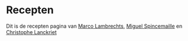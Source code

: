 # Recepten

Dit is de recepten pagina van [Marco Lambrechts](https://github.com/McPepper), [Miguel Spincemaille](https://github.com/MiguelIMD) en [Christophe Lanckriet](https://github.com/r0604172)